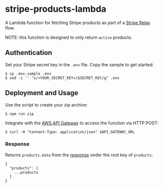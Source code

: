 # stripe-products-lambda

A Lambda function for fetching Stripe products as part of a [Stripe Relay](relay) flow.

NOTE: this function is designed to only return `active` products.

## Authentication

Set your Stripe secret key in the `.env` file. Copy the sample to get started:

```
$ cp .env.sample .env
$ sed -i '' "s/<YOUR_SECRET_KEY>/$SECRET_KEY/g" .env
```

## Deployment and Usage

Use the script to create your zip archive:

```
$ npm run zip
```

Integrate with the [AWS API Gateway](gateway) to access the function via HTTP POST:

```
$ curl -H "Content-Type: application/json" $API_GATEWAY_URL
```

### Response

Returns `products.data` from the [response](products) under the root key of `products`:

```
{
  "products": [
    ...products
  ]
}
```

[gateway]: http://docs.aws.amazon.com/lambda/latest/dg/gs-amazon-gateway-integration.html
[products]: https://stripe.com/docs/api/node#list_products
[relay]: https://stripe.com/docs/relay
